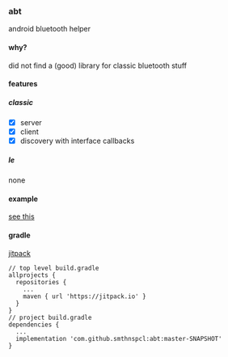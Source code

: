 ### abt
android bluetooth helper
#### why?
did not find a (good) library for classic bluetooth stuff
#### features
##### classic
- [x] server
- [x] client
- [x] discovery with interface callbacks
##### le
none
#### example
[see this](https://github.com/nbdy/android_contacts/blob/master/app/src/main/java/io/eberlein/contacts/ui/FragmentSync.java)
#### gradle
[jitpack](https://jitpack.io/#nbdy/abt/)
```
// top level build.gradle
allprojects {
  repositories {
    ...
    maven { url 'https://jitpack.io' }
  }
}
// project build.gradle
dependencies {
  ...
  implementation 'com.github.smthnspcl:abt:master-SNAPSHOT'
}
```

